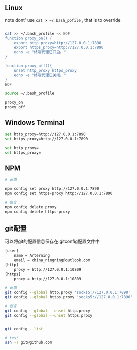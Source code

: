 
## Linux
note dont' use `cat > ~/.bash_pofile` , that is to override

```bash

cat >> ~/.bash_profile << EOF
function proxy_on() {
    export http_proxy=http://127.0.0.1:7890
    export https_proxy=http://127.0.0.1:7890
    echo -e "终端代理已开启。"
}

function proxy_off(){
    unset http_proxy https_proxy
    echo -e "终端代理已关闭。"
}
EOF

source ~/.bash_profile

proxy_on
proxy_off
```


## Windows Terminal

```bash
set http_proxy=http://127.0.0.1:7890
set https_proxy=http://127.0.0.1:7890

set http_proxy=  
set https_proxy=
```




## NPM

```bash
# 设置

npm config set proxy http://127.0.0.1:7890
npm config set https-proxy http://127.0.0.1:7890

# 恢复
npm config delete proxy
npm config delete https-proxy


```




## git配置


可以将git的配置信息保存在.gitconfig配置文件中

```bash
[user]
	name = Arterning
	email = china_ningning@outlook.com
[http]
	proxy = http://127.0.0.1:10809
[https]
	proxy = http://127.0.0.1:10809
```


```bash
# 设置
git config --global http.proxy 'socks5://127.0.0.1:7890' 
git config --global https.proxy 'socks5://127.0.0.1:7890'

# 恢复
git config --global --unset http.proxy
git config --global --unset https.proxy


git config --list

# test
ssh -T git@github.com
```